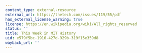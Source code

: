 ```yaml
---
content_type: external-resource
external_url: https://thetech.com/issues/119/55/pdf
has_external_license_warning: true
license: https://en.wikipedia.org/wiki/All_rights_reserved
status: ''
title: This Week in MIT History
uid: e579f5bc-1916-427d-929b-319f15e359d8
wayback_url: ''
---
```

